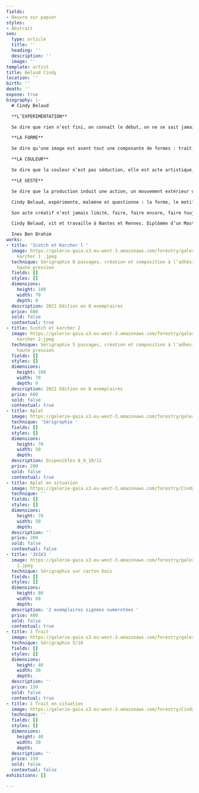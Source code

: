 ```yaml
---
fields:
- Oeuvre sur papier
styles:
- Abstrait
seo:
  type: article
  title: ''
  heading: ''
  description: ''
  image: ''
template: artist
title: Belaud Cindy
location: ''
birth: ''
death: ''
expose: true
biography: |-
  # Cindy Belaud

  **L’EXPERIMENTATION**

  Se dire que rien n’est fini, on connaît le début, on ne se sait jamais la fin, même pas celle de sa vie.Débuter par une consigne, une envie, un désir. Une idée que l’on peut aussi appeler image, essayer qu’elle devienne sienne et visible par d’autres. On fait avec, on fait à partir.

  **LA FORME**

  Se dire qu’une image est avant tout une composante de formes : trait, ligne, point. Définir ses contours, ses vides, ses pleins, ses matières. À partir de là, tout est possible, le jeu est infini.

  **LA COULEUR**

  Se dire que la couleur n’est pas séduction, elle est acte artistique, sociale, politique et psychologique. Démanteler les a priori, questionner ses limites et trouver de nouvelles manières de regarder. Percevoir autrement.

  **LE GESTE**

  Se dire que la production induit une action, un mouvement extérieur du corps. C’est prendre en compte ses faillibilités. Conserver la possibilité de se tromper, d’accepter l’accident bienvenu. Rester spontané**.**

  Cindy Belaud, expérimente, malmène et questionne : la forme, le motif, le médium.

  Son acte créatif n’est jamais limité, faire, faire encore, faire toujours, malgré les erreurs et les accidents. Les œuvres de Cindy Belaud sont des étapes de réflexion. L’expérimentation et la spontanéité sont intrinsèques à sa production plastique qui s’exprime sur papier, lors de confections d’objets imprimés, en sérigraphie ou avec des formes monumentales sur mur… Pour cette plasticienne, expérimentation suppose rigueur. Un protocole de création qu’il faut inventer et qu’elle s’impose. Sa rigueur permet une liberté poétique. Les travaux de Cindy Belaud sont des exercices aux formes simples : un formalisme immédiat. C’est pourtant là que le regardant se doit d’observer un mouvement de recul et se laisser convaincre par l’échange qui lui est proposé. Cindy Belaud souhaite transmettre et fournir un prêt à penser.

  Cindy Belaud, vit et travaille à Nantes et Rennes. Diplômée d’un Master recherche en Arts plastiques - Pratiques et poétiques de l’Université de Rennes2 en 2015. Elle s’inscrit dans les questionnements du mouvement Support/Surface et adhère aux valeurs modernes et radicales de l’École du Bauhaus. Enfin, elle s’inspire de ses contemporains : Bruno Peinado, Damien Poulain, Meg Hopkin, Palefroi, Formes Vives, Momo Studio…

  Ines Ben Brahim
works:
- title: 'Scotch et Karcher l '
  image: https://galerie-gaia.s3.eu-west-3.amazonaws.com/forestry/galerie-gaia-cindy-belaud-scotch
    karcher 1 .jpeg
  technique: Sérigraphie 8 passages, création et composition à l’adhésif et au jet
    haute pression
  fields: []
  styles: []
  dimensions:
    height: 100
    width: 70
    depth: 0
  description: 2021 Edition en 8 exemplaires
  price: 600
  sold: false
  contextual: true
- title: Scotch et karcher 2
  image: https://galerie-gaia.s3.eu-west-3.amazonaws.com/forestry/galerie-gaia-cindy-belaud-scotch
    karcher 2.jpeg
  technique: Sérigraphie 5 passages, création et composition à l’adhésif et au jet
    haute pression
  fields: []
  styles: []
  dimensions:
    height: 100
    width: 70
    depth: 0
  description: 2021 Edition en 8 exemplaires
  price: 600
  sold: false
  contextual: true
- title: Aplat
  image: https://galerie-gaia.s3.eu-west-3.amazonaws.com/forestry/galerie-gaia-cindy-belaud-aplat-70X50.jpg
  technique: 'Sérigraphie '
  fields: []
  styles: []
  dimensions:
    height: 70
    width: 50
    depth: 
  description: Disponibles 8_9_10/12
  price: 200
  sold: false
  contextual: true
- title: Aplat en situation
  image: https://galerie-gaia.s3.eu-west-3.amazonaws.com/forestry/CindyBelaud_GAMMES_2021.jpeg
  technique: ''
  fields: []
  styles: []
  dimensions:
    height: 70
    width: 50
    depth: 
  description: ''
  price: 200
  sold: false
  contextual: false
- title: '3X3X3 '
  image: https://galerie-gaia.s3.eu-west-3.amazonaws.com/forestry/galerie-gaia-cindy-belaud-3X3X3
    1.jpeg
  technique: Sérigraphie sur carton bois
  fields: []
  styles: []
  dimensions:
    height: 80
    width: 60
    depth: 
  description: '2 exemplaires signées numérotées '
  price: 400
  sold: false
  contextual: true
- title: 1 Trait
  image: https://galerie-gaia.s3.eu-west-3.amazonaws.com/forestry/galerie-gaia-cindy-belaud-trait-40X30.jpg
  technique: Sérigraphie 5/10
  fields: []
  styles: []
  dimensions:
    height: 40
    width: 30
    depth: 
  description: ''
  price: 150
  sold: false
  contextual: true
- title: 1 Trait en situation
  image: https://galerie-gaia.s3.eu-west-3.amazonaws.com/forestry/CindyBelaud_TRAITS_2021.jpeg
  technique: ''
  fields: []
  styles: []
  dimensions:
    height: 40
    width: 30
    depth: 
  description: ''
  price: 150
  sold: false
  contextual: false
exhibitions: []

---
```

